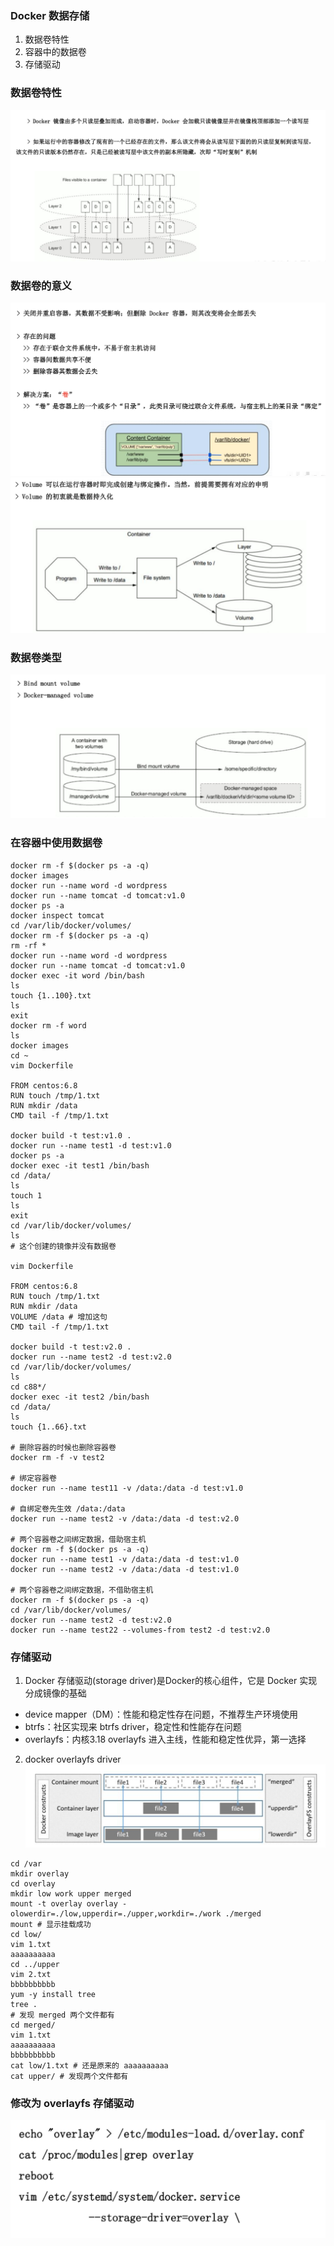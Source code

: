 ### Docker 数据存储
1. 数据卷特性
2. 容器中的数据卷
3. 存储驱动

### 数据卷特性
![数据卷特性.png](./images/数据卷特性.png)

### 数据卷的意义
![数据卷的意义.png](./images/数据卷的意义.png)
![数据卷的意义2.png](./images/数据卷的意义2.png)

### 数据卷类型
![数据卷类型.png](./images/数据卷类型.png)

### 在容器中使用数据卷
```
docker rm -f $(docker ps -a -q)
docker images
docker run --name word -d wordpress
docker run --name tomcat -d tomcat:v1.0
docker ps -a
docker inspect tomcat
cd /var/lib/docker/volumes/
docker rm -f $(docker ps -a -q)
rm -rf *
docker run --name word -d wordpress
docker run --name tomcat -d tomcat:v1.0
docker exec -it word /bin/bash
ls
touch {1..100}.txt
ls
exit
docker rm -f word
ls
docker images
cd ~
vim Dockerfile

FROM centos:6.8
RUN touch /tmp/1.txt
RUN mkdir /data
CMD tail -f /tmp/1.txt

docker build -t test:v1.0 .
docker run --name test1 -d test:v1.0
docker ps -a
docker exec -it test1 /bin/bash
cd /data/
ls
touch 1
ls
exit
cd /var/lib/docker/volumes/
ls
# 这个创建的镜像并没有数据卷

vim Dockerfile

FROM centos:6.8
RUN touch /tmp/1.txt
RUN mkdir /data
VOLUME /data # 增加这句
CMD tail -f /tmp/1.txt

docker build -t test:v2.0 .
docker run --name test2 -d test:v2.0
cd /var/lib/docker/volumes/
ls
cd c88*/
docker exec -it test2 /bin/bash
cd /data/
ls
touch {1..66}.txt

# 删除容器的时候也删除容器卷
docker rm -f -v test2

# 绑定容器卷
docker run --name test11 -v /data:/data -d test:v1.0

# 自绑定卷先生效 /data:/data
docker run --name test2 -v /data:/data -d test:v2.0

# 两个容器卷之间绑定数据，借助宿主机
docker rm -f $(docker ps -a -q)
docker run --name test1 -v /data:/data -d test:v1.0
docker run --name test2 -v /data:/data -d test:v1.0

# 两个容器卷之间绑定数据，不借助宿主机 
docker rm -f $(docker ps -a -q)
cd /var/lib/docker/volumes/
docker run --name test2 -d test:v2.0
docker run --name test22 --volumes-from test2 -d test:v2.0
```

### 存储驱动
1. Docker 存储驱动(storage driver)是Docker的核心组件，它是 Docker 实现分成镜像的基础
  - device mapper（DM）：性能和稳定性存在问题，不推荐生产环境使用
  - btrfs：社区实现来 btrfs driver，稳定性和性能存在问题
  - overlayfs：内核3.18 overlayfs 进入主线，性能和稳定性优异，第一选择
2. docker overlayfs driver
![docker-overlayfs-driver.png](./images/docker-overlayfs-driver.png)
```
cd /var
mkdir overlay
cd overlay
mkdir low work upper merged
mount -t overlay overlay -olowerdir=./low,upperdir=./upper,workdir=./work ./merged
mount # 显示挂载成功
cd low/
vim 1.txt
aaaaaaaaaa
cd ../upper
vim 2.txt
bbbbbbbbbb
yum -y install tree
tree .
# 发现 merged 两个文件都有
cd merged/
vim 1.txt
aaaaaaaaaa
bbbbbbbbbb
cat low/1.txt # 还是原来的 aaaaaaaaaa
cat upper/ # 发现两个文件都有
```

### 修改为 overlayfs 存储驱动
![修改为overlayfs存储驱动.png](./images/修改为overlayfs存储驱动.png)